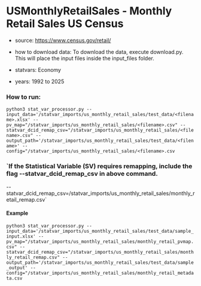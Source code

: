 # USMonthlyRetailSales - Monthly Retail Sales US Census

- source: https://www.census.gov/retail/

- how to download data: To download the data, execute download.py. This will place the input files inside the input_files folder.

- statvars: Economy

- years: 1992 to 2025

### How to run:

`python3 stat_var_processor.py --input_data='/statvar_imports/us_monthly_retail_sales/test_data/<filename>.xlsx' --pv_map="/statvar_imports/us_monthly_retail_sales/<filename>.csv" --statvar_dcid_remap_csv="/statvar_imports/us_monthly_retail_sales/<filename>.csv" --output_path='/statvar_imports/us_monthly_retail_sales/test_data/<filename>' --config="/statvar_imports/us_monthly_retail_sales/<filename>.csv`

### `If the Statistical Variable (SV) requires remapping, include the flag --statvar_dcid_remap_csv in above command.
--statvar_dcid_remap_csv=/statvar_imports/us_monthly_retail_sales/monthly_retail_remap.csv`

#### Example
`python3 stat_var_processor.py --input_data='/statvar_imports/us_monthly_retail_sales/test_data/sample_input.xlsx' --pv_map="/statvar_imports/us_monthly_retail_sales/monthly_retail_pvmap.csv" --statvar_dcid_remap_csv="/statvar_imports/us_monthly_retail_sales/monthly_retail_remap.csv" --output_path='/statvar_imports/us_monthly_retail_sales/test_data/sample_output' --config="/statvar_imports/us_monthly_retail_sales/monthly_retail_metadata.csv`
